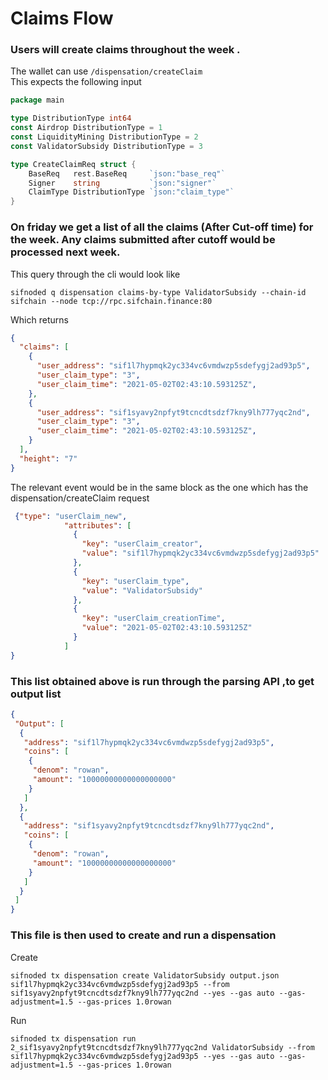 # Claims Flow

### Users will create claims throughout the week . 
The wallet can use 
```/dispensation/createClaim```  
This expects the following input 
```go
package main

type DistributionType int64
const Airdrop DistributionType = 1
const LiquidityMining DistributionType = 2
const ValidatorSubsidy DistributionType = 3

type CreateClaimReq struct {
	BaseReq   rest.BaseReq     `json:"base_req"`
	Signer    string           `json:"signer"`
	ClaimType DistributionType `json:"claim_type"`   
}
```

### On friday we get a list of all the claims (After Cut-off time) for the week. Any claims submitted after cutoff would be processed next week.
This query through the cli would look like
```shell
sifnoded q dispensation claims-by-type ValidatorSubsidy --chain-id sifchain --node tcp://rpc.sifchain.finance:80
```
Which returns 
```json
{
  "claims": [
    {
      "user_address": "sif1l7hypmqk2yc334vc6vmdwzp5sdefygj2ad93p5",
      "user_claim_type": "3",
      "user_claim_time": "2021-05-02T02:43:10.593125Z",
    },
    {
      "user_address": "sif1syavy2npfyt9tcncdtsdzf7kny9lh777yqc2nd",
      "user_claim_type": "3",
      "user_claim_time": "2021-05-02T02:43:10.593125Z",
    }
  ],
  "height": "7"
}

```
The relevant event would be in the same block as the one which has the dispensation/createClaim request
```json
 {"type": "userClaim_new",
            "attributes": [
              {
                "key": "userClaim_creator",
                "value": "sif1l7hypmqk2yc334vc6vmdwzp5sdefygj2ad93p5"
              },
              {
                "key": "userClaim_type",
                "value": "ValidatorSubsidy"
              },
              {
                "key": "userClaim_creationTime",
                "value": "2021-05-02T02:43:10.593125Z"
              }
            ]
}

```

### This list obtained above is run through the parsing API ,to get output list
```json
{
 "Output": [
  {
   "address": "sif1l7hypmqk2yc334vc6vmdwzp5sdefygj2ad93p5",
   "coins": [
    {
     "denom": "rowan",
     "amount": "10000000000000000000"
    }
   ]
  },
  {
   "address": "sif1syavy2npfyt9tcncdtsdzf7kny9lh777yqc2nd",
   "coins": [
    {
     "denom": "rowan",
     "amount": "10000000000000000000"
    }
   ]
  }
 ]
}
```

### This file is then used to create and run a dispensation
Create
```shell
sifnoded tx dispensation create ValidatorSubsidy output.json sif1l7hypmqk2yc334vc6vmdwzp5sdefygj2ad93p5 --from sif1syavy2npfyt9tcncdtsdzf7kny9lh777yqc2nd --yes --gas auto --gas-adjustment=1.5 --gas-prices 1.0rowan
```
Run
```shell
sifnoded tx dispensation run 2_sif1syavy2npfyt9tcncdtsdzf7kny9lh777yqc2nd ValidatorSubsidy --from sif1l7hypmqk2yc334vc6vmdwzp5sdefygj2ad93p5 --yes --gas auto --gas-adjustment=1.5 --gas-prices 1.0rowan
```
